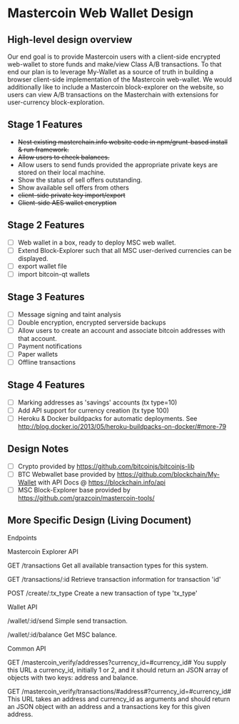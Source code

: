 # Mastercoin Web Wallet Design

## High-level design overview

Our end goal is to provide Mastercoin users with a client-side encrypted web-wallet to store 
funds and make/view Class A/B transactions. To that end our plan is to leverage My-Wallet as a 
source of truth in building a browser client-side implementation of the Mastercoin web-wallet.
We would additionally like to include a Mastercoin block-explorer on the website, so users can 
view A/B transactions on the Masterchain with extensions for user-currency block-exploration.

## Stage 1 Features

- ~~Nest existing masterchain.info website code in npm/grunt-based install & run framework.~~
- ~~Allow users to check balances.~~
- Allow users to send funds provided the appropriate private keys are stored on their local machine.
- Show the status of sell offers outstanding.
- Show available sell offers from others
- ~~client-side private key import/export~~
- ~~Client-side AES wallet encryption~~

## Stage 2 Features

- [ ] Web wallet in a box, ready to deploy MSC web wallet.
- [ ] Extend Block-Explorer such that all MSC user-derived currencies can be displayed.
- [ ] export wallet file
- [ ] import bitcoin-qt wallets

## Stage 3 Features

- [ ] Message signing and taint analysis
- [ ] Double encryption, encrypted serverside backups
- [ ] Allow users to create an account and associate bitcoin addresses with that account.
- [ ] Payment notifications
- [ ] Paper wallets
- [ ] Offline transactions

## Stage 4 Features

- [ ] Marking addresses as 'savings' accounts (tx type=10)
- [ ] Add API support for currency creation (tx type 100)
- [ ] Heroku & Docker buildpacks for automatic deployments.  See http://blog.docker.io/2013/05/heroku-buildpacks-on-docker/#more-79

## Design Notes

- [ ] Crypto provided by https://github.com/bitcoinjs/bitcoinjs-lib
- [ ] BTC Webwallet base provided by https://github.com/blockchain/My-Wallet with 
		API Docs @ https://blockchain.info/api
- [ ] MSC Block-Explorer base provided by https://github.com/grazcoin/mastercoin-tools/

## More Specific Design (Living Document)

Endpoints

Mastercoin Explorer API

GET /transactions 
Get all available transaction types for this system.

GET /transactions/:id
Retrieve transaction information for transaction 'id'

POST /create/:tx_type
Create a new transaction of type 'tx_type'

Wallet API

/wallet/:id/send
Simple send transaction.

/wallet/:id/balance
Get MSC balance.

Common API

GET /mastercoin_verify/addresses?currency_id=#currency_id#
You supply this URL a currency_id, initially 1 or 2, and it should return an JSON array of 
objects with two keys: address and balance.

GET /mastercoin_verify/transactions/#address#?currency_id=#currency_id#
This URL takes an address and currency_id as arguments and should return an JSON object with 
an address and a transactions key for this given address.

